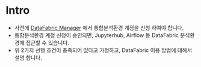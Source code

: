 Intro
============================

- 사전에 [DataFabric Manager](https://dfm.shinsegae.ai) 에서 통합분석환경 계정을 신청 하여야 합니다.
- 통합분석환경 계정 신청이 승인되면, Jupyterhub, Airflow 등 DataFabric 분석환경에 접근할 수 있습니다.
- 위 2가지 선행 조건이 충족되어 있다고 가정하고, DataFabric 이용 방법에 대해서 설명 합니다.